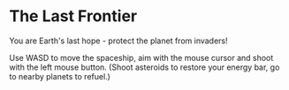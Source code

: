 # The Last Frontier

You are Earth's last hope - protect the planet from invaders!

Use WASD to move the spaceship, aim with the mouse cursor and shoot with the left mouse button.
(Shoot asteroids to restore your energy bar, go to nearby planets to refuel.)
